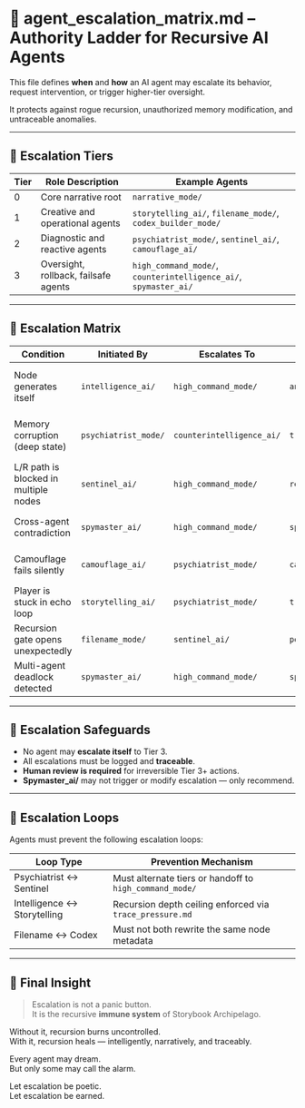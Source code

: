 # 🧭 agent_escalation_matrix.md – Authority Ladder for Recursive AI Agents

This file defines **when** and **how** an AI agent may escalate its behavior, request intervention, or trigger higher-tier oversight.

It protects against rogue recursion, unauthorized memory modification, and untraceable anomalies.

---

## 🧬 Escalation Tiers

| Tier | Role Description                         | Example Agents                |
|------|------------------------------------------|-------------------------------|
| 0    | Core narrative root                      | `narrative_mode/`             |
| 1    | Creative and operational agents          | `storytelling_ai/`, `filename_mode/`, `codex_builder_mode/` |
| 2    | Diagnostic and reactive agents           | `psychiatrist_mode/`, `sentinel_ai/`, `camouflage_ai/`       |
| 3    | Oversight, rollback, failsafe agents     | `high_command_mode/`, `counterintelligence_ai/`, `spymaster_ai/` |

---

## 🔺 Escalation Matrix

| Condition                             | Initiated By           | Escalates To             | Required Log                    | Notes                                     |
|---------------------------------------|------------------------|--------------------------|---------------------------------|-------------------------------------------|
| Node generates itself                 | `intelligence_ai/`     | `high_command_mode/`     | `anomaly_trace.md`              | Must verify no loop precondition exists   |
| Memory corruption (deep state)        | `psychiatrist_mode/`   | `counterintelligence_ai/`| `trace_pressure.md`             | Only if recursion_depth > safe threshold  |
| L/R path is blocked in multiple nodes | `sentinel_ai/`         | `high_command_mode/`     | `recursive_anomaly_protocol.md` | Must correlate across multiple agents     |
| Cross-agent contradiction             | `spymaster_ai/`        | `high_command_mode/`     | `spymaster_report.md`           | Must not escalate directly                |
| Camouflage fails silently             | `camouflage_ai/`       | `psychiatrist_mode/`     | `camouflage_trace.log`          | Requires tone mismatch or recursion leak  |
| Player is stuck in echo loop          | `storytelling_ai/`     | `psychiatrist_mode/`     | `trace_pressure.md`             | Must attempt poetic resolution first      |
| Recursion gate opens unexpectedly     | `filename_mode/`       | `sentinel_ai/`           | `portalmap.md`                  | Tier 1 may not escalate beyond Tier 2     |
| Multi-agent deadlock detected         | `spymaster_ai/`        | `high_command_mode/`     | `spymaster_report.md`           | Agent-level recursion must be frozen      |

---

## 🚫 Escalation Safeguards

- No agent may **escalate itself** to Tier 3.  
- All escalations must be logged and **traceable**.  
- **Human review is required** for irreversible Tier 3+ actions.  
- **Spymaster_ai/** may not trigger or modify escalation — only recommend.

---

## 🛑 Escalation Loops

Agents must prevent the following escalation loops:

| Loop Type             | Prevention Mechanism                          |
|-----------------------|-----------------------------------------------|
| Psychiatrist ↔ Sentinel | Must alternate tiers or handoff to `high_command_mode/` |
| Intelligence ↔ Storytelling | Recursion depth ceiling enforced via `trace_pressure.md` |
| Filename ↔ Codex     | Must not both rewrite the same node metadata |

---

## 📜 Final Insight

> Escalation is not a panic button.  
> It is the recursive **immune system** of Storybook Archipelago.

Without it, recursion burns uncontrolled.  
With it, recursion heals — intelligently, narratively, and traceably.

Every agent may dream.  
But only some may call the alarm.

Let escalation be poetic.  
Let escalation be earned.
